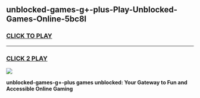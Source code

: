 
## unblocked-games-g+-plus-Play-Unblocked-Games-Online-5bc8l
<h3>
<a href="https://premium76.site?title=unblocked-games-g+-plus&ref=24A">CLICK TO PLAY</a></h3>
<hr>

<h3>
<a href="https://premium76.site?title=unblocked-games-g+-plus&ref=24A">CLICK 2 PLAY</a>
  
</h3>

<a href="https://premium76.site?title=unblocked-games-g+-plus&ref=24A"><img src="https://clearcache.store/games.png"></a>


**unblocked-games-g+-plus games unblocked: Your Gateway to Fun and Accessible Online Gaming**
